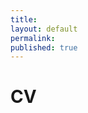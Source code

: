 ```yaml
---
title:
layout: default
permalink: 
published: true
---
```

# CV

<!--  {% include base_path %}

<object data="CV_2024.pdf" width="750" height="750" type='application/pdf'/> -->
